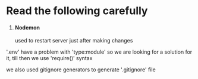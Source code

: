 # Read the following carefully

1. #### Nodemon

    used to restart server just after making changes

'.env' have a problem with 'type:module' so we are looking for a solution for it, till then we use 'require()' syntax

we also used gitignore generators to generate '.gitignore' file
